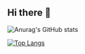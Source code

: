 ## Hi there 👋

<!--
**Shinokawa/Shinokawa** is a ✨ _special_ ✨ repository because its `README.md` (this file) appears on your GitHub profile.

Here are some ideas to get you started:

- 🔭 I’m currently working on ...
- 🌱 I’m currently learning ...
- 👯 I’m looking to collaborate on ...
- 🤔 I’m looking for help with ...
- 💬 Ask me about ...
- 📫 How to reach me: ...
- 😄 Pronouns: ...
- ⚡ Fun fact: ...
-->
![Anurag's GitHub stats](https://github-readme-stats.vercel.app/api?username=Shinokawa&count_private=true)

[![Top Langs](https://github-readme-stats.vercel.app/api/top-langs/?username=Shinokawa&layout=compact)](https://github.com/anuraghazra/github-readme-stats)
